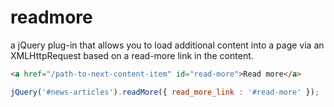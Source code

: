 # readmore

a jQuery plug-in that allows you to load additional content into a page via an XMLHttpRequest based on a read-more link in the content.

```html
<a href="/path-to-next-content-item" id="read-more">Read more</a>
```

```javascript
jQuery('#news-articles').readMore({ read_more_link : '#read-more' });
```